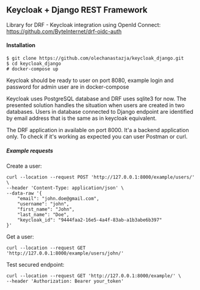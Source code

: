 ## Keycloak + Django REST Framework

Library for DRF - Keycloak integration using OpenId Connect: 
https://github.com/ByteInternet/drf-oidc-auth
 
#### Installation

```
$ git clone https://github.com/olechanastazja/keycloak_django.git
$ cd keycloak_django
# docker-compose up
```

Keycloak should be ready to user on port 8080, example login and password for admin user are in docker-compose

Keycloak uses PostgreSQL database and DRF uses sqlite3 for now. 
The presented solution handles the situation when users are created in two databases. 
Users in database connected to Django endpoint are identified by email address that is the same as in keycloak
equivalent.

The DRF application in available on port 8000. It'a a backend application only. To check if it's working as expected
you can user Postman or curl.

##### Example requests

Create a user:
```
curl --location --request POST 'http://127.0.0.1:8000/example/users/' \
--header 'Content-Type: application/json' \
--data-raw '{
    "email": "john.doe@gmail.com",
    "username": "john",
    "first_name": "John",
    "last_name": "Doe",
    "keycloak_id": "9444faa2-16e5-4a4f-83ab-a1b3abe6b397"
}'
```
Get a user:
```
curl --location --request GET 'http://127.0.0.1:8000/example/users/john/'
```
Test secured endpoint:
```
curl --location --request GET 'http://127.0.0.1:8000/example/' \
--header 'Authorization: Bearer your_token'
```
